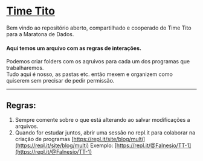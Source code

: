 # [Time Tito](https://falnesio.github.io/Time-Tito/)

Bem vindo ao repositório aberto, compartilhado e cooperado do Time Tito para a Maratona de Dados.

#### Aqui temos um arquivo com as regras de interações.

Podemos criar folders com os aqruivos para cada um dos programas que trabalharemos.  
  Tudo aqui é nosso, as pastas etc. então mexem e organizem como quiserem sem precisar de pedir permissão.

---

## Regras:

1. Sempre comente sobre o que está alterando ao salvar modificações a arquivos.
2. Quando for estudar juntos, abrir uma sessão no repl.it para colaborar na criação de programas
   [https://repl.it/site/blog/multi](https://repl.it/site/blog/multi)
   Exemplo: [https://repl.it/@Falnesio/TT-1](https://repl.it/@Falnesio/TT-1)



